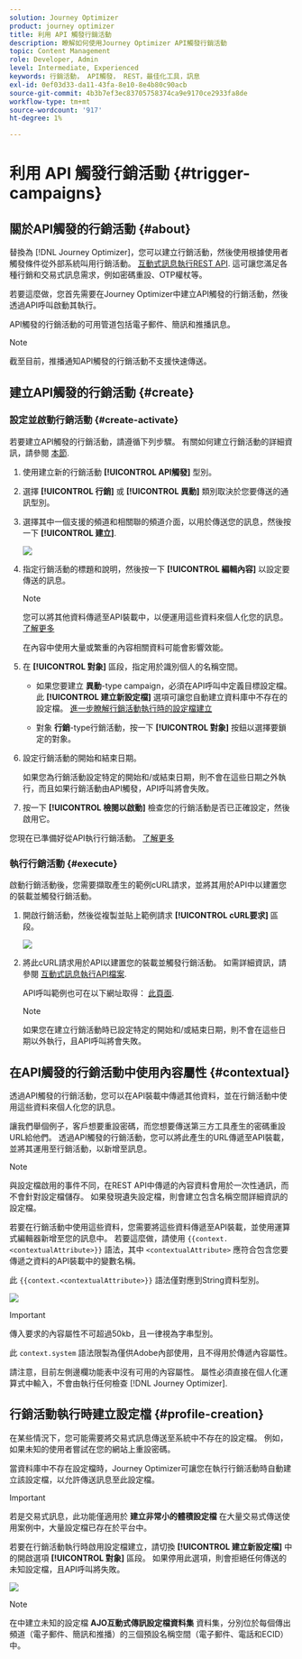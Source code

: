 ```yaml
---
solution: Journey Optimizer
product: journey optimizer
title: 利用 API 觸發行銷活動
description: 瞭解如何使用Journey Optimizer API觸發行銷活動
topic: Content Management
role: Developer, Admin
level: Intermediate, Experienced
keywords: 行銷活動， API觸發， REST，最佳化工具，訊息
exl-id: 0ef03d33-da11-43fa-8e10-8e4b80c90acb
source-git-commit: 4b3b7ef3ec83705758374ca9e9170ce2933fa8de
workflow-type: tm+mt
source-wordcount: '917'
ht-degree: 1%

---
```


# 利用 API 觸發行銷活動 {#trigger-campaigns}

## 關於API觸發的行銷活動 {#about}

替換為 [!DNL Journey Optimizer]，您可以建立行銷活動，然後使用根據使用者觸發條件從外部系統叫用行銷活動。 [互動式訊息執行REST API](https://developer.adobe.com/journey-optimizer-apis/references/messaging/#tag/execution). 這可讓您滿足各種行銷和交易式訊息需求，例如密碼重設、OTP權杖等。

若要這麼做，您首先需要在Journey Optimizer中建立API觸發的行銷活動，然後透過API呼叫啟動其執行。

API觸發的行銷活動的可用管道包括電子郵件、簡訊和推播訊息。

>[!NOTE]
>
>截至目前，推播通知API觸發的行銷活動不支援快速傳送。

## 建立API觸發的行銷活動 {#create}

### 設定並啟動行銷活動 {#create-activate}

若要建立API觸發的行銷活動，請遵循下列步驟。 有關如何建立行銷活動的詳細資訊，請參閱 [本節](create-campaign.md).

1. 使用建立新的行銷活動 **[!UICONTROL API觸發]** 型別。

1. 選擇 **[!UICONTROL 行銷]** 或 **[!UICONTROL 異動]** 類別取決於您要傳送的通訊型別。

1. 選擇其中一個支援的頻道和相關聯的頻道介面，以用於傳送您的訊息，然後按一下 **[!UICONTROL 建立]**.

   ![](assets/api-triggered-type.png)

1. 指定行銷活動的標題和說明，然後按一下 **[!UICONTROL 編輯內容]** 以設定要傳送的訊息。

   >[!NOTE]
   >
   >您可以將其他資料傳遞至API裝載中，以便運用這些資料來個人化您的訊息。 [了解更多](#contextual)
   >
   >在內容中使用大量或繁重的內容相關資料可能會影響效能。

1. 在 **[!UICONTROL 對象]** 區段，指定用於識別個人的名稱空間。

   * 如果您要建立 **異動**-type campaign，必須在API呼叫中定義目標設定檔。 此 **[!UICONTROL 建立新設定檔]** 選項可讓您自動建立資料庫中不存在的設定檔。 [進一步瞭解行銷活動執行時的設定檔建立](#profile-creation)

   * 對象 **行銷**-type行銷活動，按一下 **[!UICONTROL 對象]** 按鈕以選擇要鎖定的對象。

1. 設定行銷活動的開始和結束日期。

   如果您為行銷活動設定特定的開始和/或結束日期，則不會在這些日期之外執行，而且如果行銷活動由API觸發，API呼叫將會失敗。

1. 按一下 **[!UICONTROL 檢閱以啟動]** 檢查您的行銷活動是否已正確設定，然後啟用它。

您現在已準備好從API執行行銷活動。 [了解更多](#execute)

### 執行行銷活動 {#execute}

啟動行銷活動後，您需要擷取產生的範例cURL請求，並將其用於API中以建置您的裝載並觸發行銷活動。

1. 開啟行銷活動，然後從複製並貼上範例請求 **[!UICONTROL cURL要求]** 區段。

   ![](assets/api-triggered-curl.png)

1. 將此cURL請求用於API以建置您的裝載並觸發行銷活動。 如需詳細資訊，請參閱 [互動式訊息執行API檔案](https://developer.adobe.com/journey-optimizer-apis/references/messaging/#tag/execution).

   API呼叫範例也可在以下網址取得： [此頁面](https://developer.adobe.com/journey-optimizer-apis/references/messaging-samples/).

   >[!NOTE]
   >
   >如果您在建立行銷活動時已設定特定的開始和/或結束日期，則不會在這些日期以外執行，且API呼叫將會失敗。

## 在API觸發的行銷活動中使用內容屬性 {#contextual}

透過API觸發的行銷活動，您可以在API裝載中傳遞其他資料，並在行銷活動中使用這些資料來個人化您的訊息。

讓我們舉個例子，客戶想要重設密碼，而您想要傳送第三方工具產生的密碼重設URL給他們。 透過API觸發的行銷活動，您可以將此產生的URL傳遞至API裝載，並將其運用至行銷活動，以新增至訊息。

>[!NOTE]
>
>與設定檔啟用的事件不同，在REST API中傳遞的內容資料會用於一次性通訊，而不會針對設定檔儲存。 如果發現遺失設定檔，則會建立包含名稱空間詳細資訊的設定檔。

若要在行銷活動中使用這些資料，您需要將這些資料傳遞至API裝載，並使用運算式編輯器新增至您的訊息中。 若要這麼做，請使用 `{{context.<contextualAttribute>}}` 語法，其中 `<contextualAttribute>` 應符合包含您要傳遞之資料的API裝載中的變數名稱。

此 `{{context.<contextualAttribute>}}` 語法僅對應到String資料型別。

![](assets/api-triggered-context.png)


>[!IMPORTANT]
>
>傳入要求的內容屬性不可超過50kb，且一律視為字串型別。
>
>此 `context.system` 語法限製為僅供Adobe內部使用，且不得用於傳遞內容屬性。

請注意，目前左側邊欄功能表中沒有可用的內容屬性。 屬性必須直接在個人化運算式中輸入，不會由執行任何檢查 [!DNL Journey Optimizer].

## 行銷活動執行時建立設定檔 {#profile-creation}

在某些情況下，您可能需要將交易式訊息傳送至系統中不存在的設定檔。 例如，如果未知的使用者嘗試在您的網站上重設密碼。

當資料庫中不存在設定檔時，Journey Optimizer可讓您在執行行銷活動時自動建立該設定檔，以允許傳送訊息至此設定檔。

>[!IMPORTANT]
>
>若是交易式訊息，此功能僅適用於 **建立非常小的體積設定檔** 在大量交易式傳送使用案例中，大量設定檔已存在於平台中。

若要在行銷活動執行時啟用設定檔建立，請切換 **[!UICONTROL 建立新設定檔]** 中的開啟選項 **[!UICONTROL 對象]** 區段。 如果停用此選項，則會拒絕任何傳送的未知設定檔，且API呼叫將失敗。

![](assets/api-triggered-create-profile.png)

>[!NOTE]
>
>在中建立未知的設定檔 **AJO互動式傳訊設定檔資料集** 資料集，分別位於每個傳出頻道（電子郵件、簡訊和推播）的三個預設名稱空間（電子郵件、電話和ECID）中。
